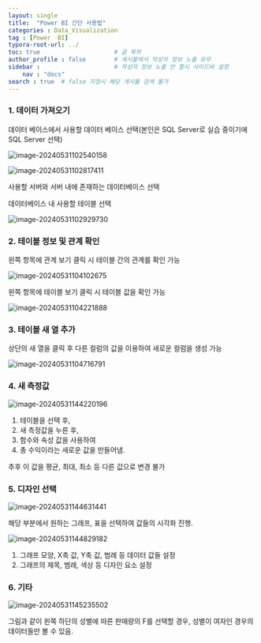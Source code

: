 ```yaml
---
layout: single
title:  "Power BI 간단 사용법"
categories : Data_Visualization
tag : [Power  BI]
typora-root-url: ../
toc: true                     # 글 목차
author_profile : false        # 게시물에서 작성자 정보 노출 유무
sidebar :                     # 작성자 정보 노출 안 할시 사이드바 설정
    nav : "docs"
search : true  # false 지정시 해당 게시물 검색 불가
---
```


### 1. 데이터 가져오기

데이터 베이스에서 사용할 데이터 베이스 선택(본인은 SQL Server로 실습 중이기에 SQL Server 선택)

![image-20240531102540158](/images/2024-05-31-POWERBI/image-20240531102540158.png)

![image-20240531102817411](/images/2024-05-31-POWERBI/image-20240531102817411.png)

사용할 서버와 서버 내에 존재하는 데이터베이스 선택

데이터베이스 내 사용할 테이블 선택

![image-20240531102929730](/images/2024-05-31-POWERBI/image-20240531102929730.png)



### 2. 테이블 정보 및 관계 확인

왼쪽 항목에 관계 보기 클릭 시 테이블 간의 관계를 확인 가능

![image-20240531104102675](/images/2024-05-31-POWERBI/image-20240531104102675.png)

왼쪽 항목에 테이블 보기 클릭 시 테이블 값을 확인 가능

![image-20240531104221888](/images/2024-05-31-POWERBI/image-20240531104221888.png)



### 3. 테이블 새 열 추가

상단의 새 열을 클릭 후 다른 컬럼의 값을 이용하여 새로운 컬럼을 생성 가능

![image-20240531104716791](/images/2024-05-31-POWERBI/image-20240531104716791.png)



### 4. 새 측정값

![image-20240531144220196](/images/2024-05-31-POWERBI/image-20240531144220196.png)

1. 테이블을 선택 후,
2. 새 측정값을 누른 후,
3. 함수와 속성 값을 사용하여
4. 총 수익이라는 새로운 값을 만들어냄.

추후 이 값을 평균, 최대, 최소 등 다른 값으로 변경 불가



### 5. 디자인 선택

![image-20240531144631441](/images/2024-05-31-POWERBI/image-20240531144631441.png)

 해당 부분에서 원하는 그래프, 표을 선택하여 값들의 시각화 진행.


![image-20240531144829182](/images/2024-05-31-POWERBI/image-20240531144829182.png)

1.  그래프 모양, X축 값, Y축 값, 범례 등 데이터 값들 설정
2.  그래프의 제목, 범례, 색상 등 디자인 요소 설정





### 6. 기타

![image-20240531145235502](/images/2024-05-31-POWERBI/image-20240531145235502.png)

 그림과 같이 왼쪽 하단의 성별에 따른 판매량의 F를 선택할 경우, 성별이 여자인 경우의 데이터들만 볼 수 있음.